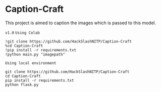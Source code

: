 # Caption-Craft
This project is aimed to caption the images which is passed to this model.


`v1.0`
`Using Colab`

```
!git clone https://github.com/HackSlashNITP/Caption-Craft
%cd Caption-Craft
!pip install -r requirements.txt
!python main.py "imagepath"
```
`Using local environment`
```
git clone https://github.com/HackSlashNITP/Caption-Craft
cd Caption-Craft
pip install -r requirements.txt
python flask.py
```
